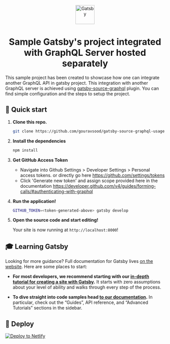 <p align="center">
  <a href="https://next.gatsbyjs.org">
    <img alt="Gatsby" src="https://www.gatsbyjs.org/monogram.svg" width="60" />
  </a>
</p>
<h1 align="center">
  Sample Gatsby's project integrated with GraphQL Server hosted separately
</h1>

This sample project has been created to showcase how one can integrate another GraphQL API in gatsby project. This integration with another GraphQL server is achieved using [gatsby-source-graphql](https://github.com/wyze/gatsby-source-graphql) plugin. You can find simple configuration and the steps to setup the project.

## 🚀 Quick start

1.  **Clone this repo.**

    ```sh
    git clone https://github.com/gouravsood/gatsby-source-graphql-usage
    ```

2.  **Install the dependencies**

    ```sh
    npm install
    ```

3.  **Get GitHub Access Token**

    - Navigate into Github Settings > Developer Settings > Personal access tokens. or directly go here https://github.com/settings/tokens
    - Click 'Generate new token' and assign scope provided here in the documentation https://developer.github.com/v4/guides/forming-calls/#authenticating-with-graphql

4.  **Run the application!**

    ```sh
    GITHUB_TOKEN=<token-generated-above> gatsby develop
    ```

5.  **Open the source code and start editing!**

    Your site is now running at `http://localhost:8000`!

## 🎓 Learning Gatsby

Looking for more guidance? Full documentation for Gatsby lives [on the website](https://next.gatsbyjs.org/). Here are some places to start:

- **For most developers, we recommend starting with our [in-depth tutorial for creating a site with Gatsby](https://next.gatsbyjs.org/tutorial/).** It starts with zero assumptions about your level of ability and walks through every step of the process.

- **To dive straight into code samples head [to our documentation](https://next.gatsbyjs.org/docs/).** In particular, check out the “Guides”, API reference, and “Advanced Tutorials” sections in the sidebar.

## 💫 Deploy

[![Deploy to Netlify](https://www.netlify.com/img/deploy/button.svg)](https://app.netlify.com/start/deploy?repository=https://github.com/gouravsood/gatsby-source-graphql-usage)
